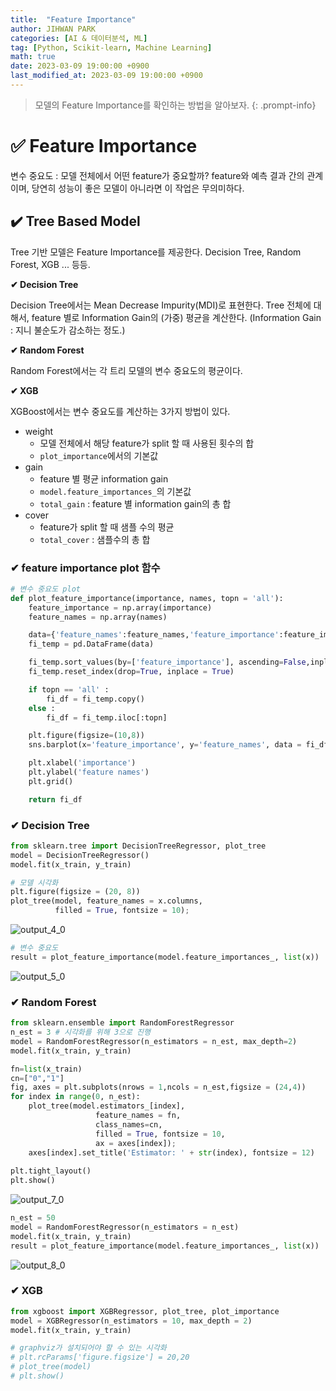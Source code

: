 ```yaml
---
title:  "Feature Importance"
author: JIHWAN PARK
categories: [AI & 데이터분석, ML]
tag: [Python, Scikit-learn, Machine Learning]
math: true
date: 2023-03-09 19:00:00 +0900
last_modified_at: 2023-03-09 19:00:00 +0900
---
```

> 모델의 Feature Importance를 확인하는 방법을 알아보자.
{: .prompt-info}

# ✅ Feature Importance
변수 중요도 : 모델 전체에서 어떤 feature가 중요할까? feature와 예측 결과 간의 관계이며, 당연히 성능이 좋은 모델이 아니라면 이 작업은 무의미하다.

## ✔️ Tree Based Model
Tree 기반 모델은 Feature Importance를 제공한다. Decision Tree, Random Forest, XGB ... 등등.

**✔ Decision Tree**

Decision Tree에서는 Mean Decrease Impurity(MDI)로 표현한다. Tree 전체에 대해서, feature 별로 Information Gain의 (가중) 평균을 계산한다. (Information Gain : 지니 불순도가 감소하는 정도.)

**✔ Random Forest**

Random Forest에서는 각 트리 모델의 변수 중요도의 평균이다.

**✔ XGB**

XGBoost에서는 변수 중요도를 계산하는 3가지 방법이 있다.
- weight
    - 모델 전체에서 해당 feature가 split 할 때 사용된 횟수의 합
    - `plot_importance`에서의 기본값
- gain
    - feature 별 평균 information gain
    - `model.feature_importances_`의 기본값
    - `total_gain` : feature 별 information gain의 총 합
- cover
    - feature가 split 할 때 샘플 수의 평균
    - `total_cover` : 샘플수의 총 합

### ✔ **feature importance plot 함수**


```python
# 변수 중요도 plot
def plot_feature_importance(importance, names, topn = 'all'):
    feature_importance = np.array(importance)
    feature_names = np.array(names)

    data={'feature_names':feature_names,'feature_importance':feature_importance}
    fi_temp = pd.DataFrame(data)

    fi_temp.sort_values(by=['feature_importance'], ascending=False,inplace=True)
    fi_temp.reset_index(drop=True, inplace = True)

    if topn == 'all' :
        fi_df = fi_temp.copy()
    else :
        fi_df = fi_temp.iloc[:topn]

    plt.figure(figsize=(10,8))
    sns.barplot(x='feature_importance', y='feature_names', data = fi_df)

    plt.xlabel('importance')
    plt.ylabel('feature names')
    plt.grid()

    return fi_df
```

### ✔ **Decision Tree**


```python
from sklearn.tree import DecisionTreeRegressor, plot_tree
model = DecisionTreeRegressor()
model.fit(x_train, y_train)

# 모델 시각화
plt.figure(figsize = (20, 8))
plot_tree(model, feature_names = x.columns,
          filled = True, fontsize = 10);
```


    
![output_4_0](https://user-images.githubusercontent.com/76936390/224004244-3cd1fa18-5669-4817-bf7c-714ea633a111.png)
    



```python
# 변수 중요도
result = plot_feature_importance(model.feature_importances_, list(x))
```


    
![output_5_0](https://user-images.githubusercontent.com/76936390/224004254-0f60ca0e-42a4-45b0-88fe-f4320302043e.png)
    


### ✔ **Random Forest**


```python
from sklearn.ensemble import RandomForestRegressor
n_est = 3 # 시각화를 위해 3으로 진행
model = RandomForestRegressor(n_estimators = n_est, max_depth=2)
model.fit(x_train, y_train)

fn=list(x_train)
cn=["0","1"]
fig, axes = plt.subplots(nrows = 1,ncols = n_est,figsize = (24,4))
for index in range(0, n_est):
    plot_tree(model.estimators_[index],
                   feature_names = fn, 
                   class_names=cn,
                   filled = True, fontsize = 10,
                   ax = axes[index]);
    axes[index].set_title('Estimator: ' + str(index), fontsize = 12)
    
plt.tight_layout()
plt.show()
```


    
![output_7_0](https://user-images.githubusercontent.com/76936390/224004262-2ab77776-c474-4f8c-825f-729884bfaf24.png)
    



```python
n_est = 50
model = RandomForestRegressor(n_estimators = n_est)
model.fit(x_train, y_train)
result = plot_feature_importance(model.feature_importances_, list(x))
```


    
![output_8_0](https://user-images.githubusercontent.com/76936390/224004268-eea1c972-04cc-4840-9f15-cb9936da2d64.png)
    


### ✔ **XGB**


```python
from xgboost import XGBRegressor, plot_tree, plot_importance
model = XGBRegressor(n_estimators = 10, max_depth = 2)
model.fit(x_train, y_train)

# graphviz가 설치되어야 할 수 있는 시각화
# plt.rcParams['figure.figsize'] = 20,20
# plot_tree(model)
# plt.show()
```




<style>#sk-container-id-1 {color: black;background-color: white;}#sk-container-id-1 pre{padding: 0;}#sk-container-id-1 div.sk-toggleable {background-color: white;}#sk-container-id-1 label.sk-toggleable__label {cursor: pointer;display: block;width: 100%;margin-bottom: 0;padding: 0.3em;box-sizing: border-box;text-align: center;}#sk-container-id-1 label.sk-toggleable__label-arrow:before {content: "▸";float: left;margin-right: 0.25em;color: #696969;}#sk-container-id-1 label.sk-toggleable__label-arrow:hover:before {color: black;}#sk-container-id-1 div.sk-estimator:hover label.sk-toggleable__label-arrow:before {color: black;}#sk-container-id-1 div.sk-toggleable__content {max-height: 0;max-width: 0;overflow: hidden;text-align: left;background-color: #f0f8ff;}#sk-container-id-1 div.sk-toggleable__content pre {margin: 0.2em;color: black;border-radius: 0.25em;background-color: #f0f8ff;}#sk-container-id-1 input.sk-toggleable__control:checked~div.sk-toggleable__content {max-height: 200px;max-width: 100%;overflow: auto;}#sk-container-id-1 input.sk-toggleable__control:checked~label.sk-toggleable__label-arrow:before {content: "▾";}#sk-container-id-1 div.sk-estimator input.sk-toggleable__control:checked~label.sk-toggleable__label {background-color: #d4ebff;}#sk-container-id-1 div.sk-label input.sk-toggleable__control:checked~label.sk-toggleable__label {background-color: #d4ebff;}#sk-container-id-1 input.sk-hidden--visually {border: 0;clip: rect(1px 1px 1px 1px);clip: rect(1px, 1px, 1px, 1px);height: 1px;margin: -1px;overflow: hidden;padding: 0;position: absolute;width: 1px;}#sk-container-id-1 div.sk-estimator {font-family: monospace;background-color: #f0f8ff;border: 1px dotted black;border-radius: 0.25em;box-sizing: border-box;margin-bottom: 0.5em;}#sk-container-id-1 div.sk-estimator:hover {background-color: #d4ebff;}#sk-container-id-1 div.sk-parallel-item::after {content: "";width: 100%;border-bottom: 1px solid gray;flex-grow: 1;}#sk-container-id-1 div.sk-label:hover label.sk-toggleable__label {background-color: #d4ebff;}#sk-container-id-1 div.sk-serial::before {content: "";position: absolute;border-left: 1px solid gray;box-sizing: border-box;top: 0;bottom: 0;left: 50%;z-index: 0;}#sk-container-id-1 div.sk-serial {display: flex;flex-direction: column;align-items: center;background-color: white;padding-right: 0.2em;padding-left: 0.2em;position: relative;}#sk-container-id-1 div.sk-item {position: relative;z-index: 1;}#sk-container-id-1 div.sk-parallel {display: flex;align-items: stretch;justify-content: center;background-color: white;position: relative;}#sk-container-id-1 div.sk-item::before, #sk-container-id-1 div.sk-parallel-item::before {content: "";position: absolute;border-left: 1px solid gray;box-sizing: border-box;top: 0;bottom: 0;left: 50%;z-index: -1;}#sk-container-id-1 div.sk-parallel-item {display: flex;flex-direction: column;z-index: 1;position: relative;background-color: white;}#sk-container-id-1 div.sk-parallel-item:first-child::after {align-self: flex-end;width: 50%;}#sk-container-id-1 div.sk-parallel-item:last-child::after {align-self: flex-start;width: 50%;}#sk-container-id-1 div.sk-parallel-item:only-child::after {width: 0;}#sk-container-id-1 div.sk-dashed-wrapped {border: 1px dashed gray;margin: 0 0.4em 0.5em 0.4em;box-sizing: border-box;padding-bottom: 0.4em;background-color: white;}#sk-container-id-1 div.sk-label label {font-family: monospace;font-weight: bold;display: inline-block;line-height: 1.2em;}#sk-container-id-1 div.sk-label-container {text-align: center;}#sk-container-id-1 div.sk-container {/* jupyter's `normalize.less` sets `[hidden] { display: none; }` but bootstrap.min.css set `[hidden] { display: none !important; }` so we also need the `!important` here to be able to override the default hidden behavior on the sphinx rendered scikit-learn.org. See: https://github.com/scikit-learn/scikit-learn/issues/21755 */display: inline-block !important;position: relative;}#sk-container-id-1 div.sk-text-repr-fallback {display: none;}</style><div id="sk-container-id-1" class="sk-top-container"><div class="sk-text-repr-fallback"><pre>XGBRegressor(base_score=0.5, booster=&#x27;gbtree&#x27;, callbacks=None,
             colsample_bylevel=1, colsample_bynode=1, colsample_bytree=1,
             early_stopping_rounds=None, enable_categorical=False,
             eval_metric=None, feature_types=None, gamma=0, gpu_id=-1,
             grow_policy=&#x27;depthwise&#x27;, importance_type=None,
             interaction_constraints=&#x27;&#x27;, learning_rate=0.300000012, max_bin=256,
             max_cat_threshold=64, max_cat_to_onehot=4, max_delta_step=0,
             max_depth=2, max_leaves=0, min_child_weight=1, missing=nan,
             monotone_constraints=&#x27;()&#x27;, n_estimators=10, n_jobs=0,
             num_parallel_tree=1, predictor=&#x27;auto&#x27;, random_state=0, ...)</pre><b>In a Jupyter environment, please rerun this cell to show the HTML representation or trust the notebook. <br />On GitHub, the HTML representation is unable to render, please try loading this page with nbviewer.org.</b></div><div class="sk-container" hidden><div class="sk-item"><div class="sk-estimator sk-toggleable"><input class="sk-toggleable__control sk-hidden--visually" id="sk-estimator-id-1" type="checkbox" checked><label for="sk-estimator-id-1" class="sk-toggleable__label sk-toggleable__label-arrow">XGBRegressor</label><div class="sk-toggleable__content"><pre>XGBRegressor(base_score=0.5, booster=&#x27;gbtree&#x27;, callbacks=None,
             colsample_bylevel=1, colsample_bynode=1, colsample_bytree=1,
             early_stopping_rounds=None, enable_categorical=False,
             eval_metric=None, feature_types=None, gamma=0, gpu_id=-1,
             grow_policy=&#x27;depthwise&#x27;, importance_type=None,
             interaction_constraints=&#x27;&#x27;, learning_rate=0.300000012, max_bin=256,
             max_cat_threshold=64, max_cat_to_onehot=4, max_delta_step=0,
             max_depth=2, max_leaves=0, min_child_weight=1, missing=nan,
             monotone_constraints=&#x27;()&#x27;, n_estimators=10, n_jobs=0,
             num_parallel_tree=1, predictor=&#x27;auto&#x27;, random_state=0, ...)</pre></div></div></div></div></div>




```python
# plot_importance 의 변수중요도 기본값은 weight
plt.rcParams['figure.figsize'] = 8, 5
plot_importance(model)
plt.show()
```


    
![output_11_0](https://user-images.githubusercontent.com/76936390/224004275-61dd7aa4-3ed5-49df-bd86-4220ad3923d1.png)
    



```python
# model.feature_importances_ : 변수중요도 기본값은 gain
result = plot_feature_importance(model.feature_importances_, list(x),4)
```


    
![output_12_0](https://user-images.githubusercontent.com/76936390/224004278-f1aeaf43-569f-4455-8a02-171eaa3222c0.png)
    



```python
# importance_type = 'cover', 마찬가지로 'weight', 'gain' 됨
plot_importance(model, importance_type='cover')
plt.show()
```


    
![output_13_0](https://user-images.githubusercontent.com/76936390/224004282-7f3dbc26-ec21-454a-9543-e24393f7e459.png)
    


## ✔️ Permutation Feature Importance(PFI)
알고리즘과 상관 없이 변수 중요도를 파악할 수 있는 방법
- Feature 하나의 데이터를 무작위로 섞을 때, model의 score가 얼마나 감소되는지 계산

**✔ PFI 알고리즘 구조**

특정 feature $j$에 대해서 여러 번($K$) 섞고 계산해서 나온 score의 평균을 Base Line Score에서 빼서 최종 중요도($i$)를 계산한다.

$$
\Large i_j = s - \frac{1}{K}\sum_{k=1}^K s_{k,j}
$$

단점 : <mark>만약 다중 공선성이 있는 변수가 존재하면, score가 별로 줄어들지 않을 수 있음</mark>

### ✔ SVM


```python
from sklearn.inspection import permutation_importance
model1 = SVR()
model1.fit(x_train_s, y_train)
pfi1 = permutation_importance(model1, x_val_s, y_val, n_repeats=10, 
                              scoring = 'r2', random_state=20)
```


```python
plt.figure(figsize = (10,8))
for i,vars in enumerate(list(x)) :
    sns.kdeplot(pfi1.importances[i], label = vars)

plt.grid()
plt.legend()
plt.show()
```


    
![output_17_0](https://user-images.githubusercontent.com/76936390/224004286-47c98993-12f3-4678-b12c-401d26218710.png)
    



```python
sorted_idx = pfi1.importances_mean.argsort()
plt.figure(figsize = (10, 8))
plt.boxplot(pfi1.importances[sorted_idx].T, vert=False, labels=x.columns[sorted_idx])
plt.axvline(0, color = 'r')
plt.grid()
plt.show()
```


    
![output_18_0](https://user-images.githubusercontent.com/76936390/224004290-ba10f0e8-c7b5-45b0-a767-aea453ddf95e.png)
    


### ✔ Deep Learning
딥러닝 모델에도 그대로 적용 가능하나, 딥러닝 모델에 대해서는 `permutation_importance` 함수를 사용할 때, 명시적으로 `scoring='r2'`를 지정해줘야 한다.
